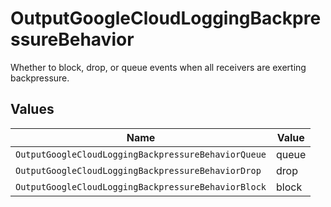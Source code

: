 # OutputGoogleCloudLoggingBackpressureBehavior

Whether to block, drop, or queue events when all receivers are exerting backpressure.


## Values

| Name                                                | Value                                               |
| --------------------------------------------------- | --------------------------------------------------- |
| `OutputGoogleCloudLoggingBackpressureBehaviorQueue` | queue                                               |
| `OutputGoogleCloudLoggingBackpressureBehaviorDrop`  | drop                                                |
| `OutputGoogleCloudLoggingBackpressureBehaviorBlock` | block                                               |
